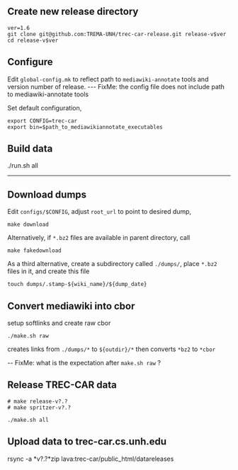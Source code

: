 Create new release directory
----------------------------

```
ver=1.6
git clone git@github.com:TREMA-UNH/trec-car-release.git release-v$ver
cd release-v$ver
```

Configure
---------

Edit `global-config.mk` to reflect path to `mediawiki-annotate` tools and
version number of release.  --- FixMe: the config file does not include path to mediawiki-annotate tools

Set default configuration,
```
export CONFIG=trec-car
export bin=$path_to_mediawikiannotate_executables
```



Build data
----------

./run.sh all



------------------------------------------------------



Download dumps
--------------

Edit `configs/$CONFIG`, adjust `root_url` to point to desired dump,  
```
make download
```

Alternatively, if `*.bz2` files are available in parent directory, call 
```
make fakedownload
```


As a third alternative, create a subdirectory called `./dumps/`, place `*.bz2` files in it, and create this file
```
touch dumps/.stamp-${wiki_name}/${dump_date} 
```


Convert mediawiki into cbor
---------------------------

setup softlinks and create raw cbor
```
./make.sh raw
```

creates links from `./dumps/*` to `${outdir}/*`
then converts `*bz2` to `*cbor`

-- FixMe: what is the expectation after `make.sh raw` ?

Release TREC-CAR data
---------------------

```
# make release-v?.?
# make spritzer-v?.?

./make.sh all
```

Upload data to trec-car.cs.unh.edu
----------------------------------
rsync -a *v?.?*zip lava:trec-car/public_html/datareleases



